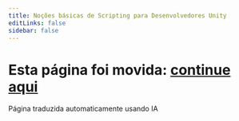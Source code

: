 ```yaml
---
title: Noções básicas de Scripting para Desenvolvedores Unity
editLinks: false
sidebar: false
---
```


# Esta página foi movida: [continue aqui](./getting-started/for-unity-developers)

Página traduzida automaticamente usando IA